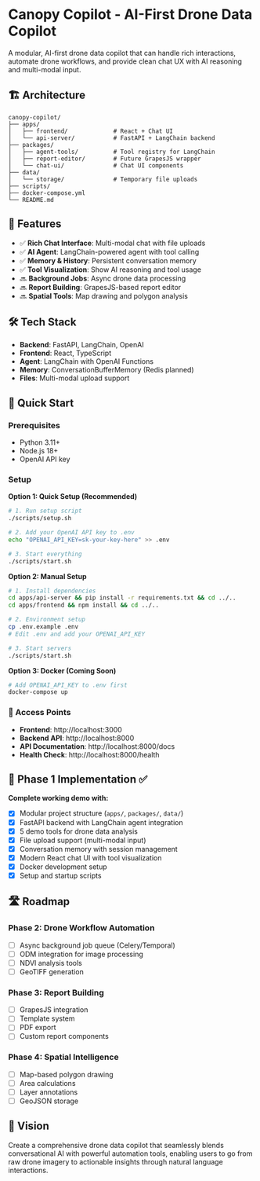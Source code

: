 # Canopy Copilot - AI-First Drone Data Copilot

A modular, AI-first drone data copilot that can handle rich interactions, automate drone workflows, and provide clean chat UX with AI reasoning and multi-modal input.

## 🏗️ Architecture

```
canopy-copilot/
├── apps/
│   ├── frontend/             # React + Chat UI
│   └── api-server/           # FastAPI + LangChain backend
├── packages/
│   ├── agent-tools/          # Tool registry for LangChain
│   ├── report-editor/        # Future GrapesJS wrapper
│   └── chat-ui/              # Chat UI components
├── data/
│   └── storage/              # Temporary file uploads
├── scripts/
├── docker-compose.yml
└── README.md
```

## 🚀 Features

- ✅ **Rich Chat Interface**: Multi-modal chat with file uploads
- ✅ **AI Agent**: LangChain-powered agent with tool calling
- ✅ **Memory & History**: Persistent conversation memory
- ✅ **Tool Visualization**: Show AI reasoning and tool usage
- 🔜 **Background Jobs**: Async drone data processing
- 🔜 **Report Building**: GrapesJS-based report editor
- 🔜 **Spatial Tools**: Map drawing and polygon analysis

## 🛠️ Tech Stack

- **Backend**: FastAPI, LangChain, OpenAI
- **Frontend**: React, TypeScript
- **Agent**: LangChain with OpenAI Functions
- **Memory**: ConversationBufferMemory (Redis planned)
- **Files**: Multi-modal upload support

## 🚀 Quick Start

### Prerequisites

- Python 3.11+
- Node.js 18+
- OpenAI API key

### Setup

**Option 1: Quick Setup (Recommended)**
```bash
# 1. Run setup script
./scripts/setup.sh

# 2. Add your OpenAI API key to .env
echo "OPENAI_API_KEY=sk-your-key-here" >> .env

# 3. Start everything
./scripts/start.sh
```

**Option 2: Manual Setup**
```bash
# 1. Install dependencies
cd apps/api-server && pip install -r requirements.txt && cd ../..
cd apps/frontend && npm install && cd ../..

# 2. Environment setup
cp .env.example .env
# Edit .env and add your OPENAI_API_KEY

# 3. Start servers
./scripts/start.sh
```

**Option 3: Docker (Coming Soon)**
```bash
# Add OPENAI_API_KEY to .env first
docker-compose up
```

### 🚀 Access Points

- **Frontend**: http://localhost:3000
- **Backend API**: http://localhost:8000  
- **API Documentation**: http://localhost:8000/docs
- **Health Check**: http://localhost:8000/health

## 📁 Phase 1 Implementation ✅

**Complete working demo with:**
- [x] Modular project structure (`apps/`, `packages/`, `data/`)
- [x] FastAPI backend with LangChain agent integration
- [x] 5 demo tools for drone data analysis
- [x] File upload support (multi-modal input)
- [x] Conversation memory with session management
- [x] Modern React chat UI with tool visualization
- [x] Docker development setup
- [x] Setup and startup scripts

## 🛣️ Roadmap

### Phase 2: Drone Workflow Automation
- [ ] Async background job queue (Celery/Temporal)
- [ ] ODM integration for image processing
- [ ] NDVI analysis tools
- [ ] GeoTIFF generation

### Phase 3: Report Building
- [ ] GrapesJS integration
- [ ] Template system
- [ ] PDF export
- [ ] Custom report components

### Phase 4: Spatial Intelligence
- [ ] Map-based polygon drawing
- [ ] Area calculations
- [ ] Layer annotations
- [ ] GeoJSON storage

## 🧭 Vision

Create a comprehensive drone data copilot that seamlessly blends conversational AI with powerful automation tools, enabling users to go from raw drone imagery to actionable insights through natural language interactions.